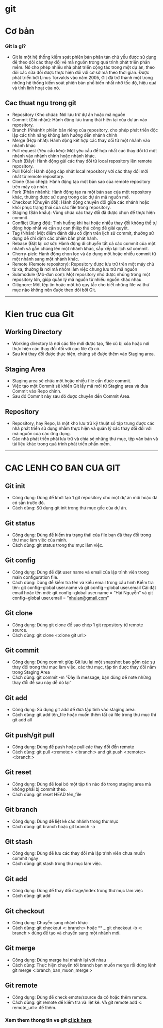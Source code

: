 # git

# Cơ bản

### Git la gi? 
- Git là một hệ thống kiểm soát phiên bản phân tán chủ yếu được sử dụng để theo dõi các thay đổi về mã nguồn trong quá trình phát triển phần mềm. Nó cho phép nhiều nhà phát triển cộng tác trong một dự án, theo dõi các sửa đổi được thực hiện đối với cơ sở mã theo thời gian. Được phát triển bởi Linus Torvalds vào năm 2005, Git đã trở thành một trong những hệ thống kiểm soát phiên bản phổ biến nhất nhờ tốc độ, hiệu quả và tính linh hoạt của nó.
  
## Cac thuat ngu trong git
- Repository (Kho chứa): Nơi lưu trữ dự án hoặc mã nguồn
- Commit (Ghi nhận): Hành động lưu trạng thái hiện tại của dự án vào repository.
- Branch (Nhánh): phiên bản riêng của repository, cho phép phát triển độc lập các tính năng không ảnh hưởng đến nhánh chính
- Merge (Hợp nhất): Hành động kết hợp các thay đổi từ một nhánh vào nhánh khác
- Pull request (Yêu cầu kéo): Một yêu cầu để hợp nhất các thay đổi từ một nhánh vào nhánh chính hoặc nhánh khác.
- Push (Đẩy): Hành động gửi các thay đổi từ local repository lên remote repository.
- Pull (Kéo): Hành động cập nhật local repository với các thay đổi mới nhất từ remote repository.
- Clone (Sao chép): Hành động tạo một bản sao của remote repository trên máy cá nhân.
- Fork (Phân nhánh): Hành động tạo ra một bản sao của một repository khác, thường được sử dụng trong các dự án mã nguồn mở.
- Checkout (Chuyển đổi): Hành động chuyển đổi giữa các nhánh hoặc khôi phục trạng thái của các file trong repository.
- Staging (Sân khấu): Vùng chứa các thay đổi đã được chọn để thực hiện commit..
- Conflict (Xung đột): Tình huống khi hai hoặc nhiều thay đổi không thể tự động hợp nhất và cần sự can thiệp thủ công để giải quyết.
- Tag (Nhãn): Một điểm đánh dấu cố định trên lịch sử commit, thường sử dụng để chỉ định các phiên bản phát hành.
- Rebase (Đặt lại cơ sở): Hành động di chuyển tất cả các commit của một nhánh và gắn chúng lên một nhánh khác, sắp xếp lại lịch sử commit.
- Cherry-pick: Hành động chọn lọc và áp dụng một hoặc nhiều commit từ một nhánh sang một nhánh khác.
- Remote (Remote repository): Repository được lưu trữ trên một máy chủ từ xa, thường là nơi mà nhóm làm việc chung lưu trữ mã nguồn
- Submodule (Mô-đun con): Một repository nhỏ được nhúng trong một repository lớn, giúp quản lý mã nguồn từ nhiều nguồn khác nhau.
- Gitignore: Một tệp tin hoặc một bộ quy tắc cho biết những file và thư mục nào không nên được theo dõi bởi Git.

-----------
# Kien truc cua Git

## Working Directory
- Working directory là nơi các file mới được tạo, file cũ bị xóa hoặc nơi thực hiện các thay đổi đối với các file đã có. 
- Sau khi thay đổi được thực hiện, chúng sẽ được thêm vào Staging area. 
  
## Staging Area
- Staging area sẽ chứa một hoặc nhiều file cần được commit. 
- Việc tạo một Commit sẽ khiến Git lấy mã mới từ Staging area và đưa Commit vào Repo chính. 
- Sau đó Commit này sau đó được chuyển đến Commit Area.

## Repository
- Repository, hay Repo, là một kho lưu trữ kỹ thuật số tập trung được các nhà phát triển sử dụng nhằm thực hiện và quản lý các thay đổi đối với mã nguồn của các ứng dụng. 
- Các nhà phát triển phải lưu trữ và chia sẻ những thư mục, tệp văn bản và tài liệu khác trong quá trình phát triển phần mềm.
--------------
# CAC LENH CO BAN CUA GIT

## Git init
- Công dụng: Dùng để khởi tạo 1 git repository cho một dự án mới hoặc đã có sẵn trước đó.
- Cách dùng: Sử dụng  git init trong thư mục gốc của dự án. 

## Git status
- Công dụng: Dùng để kiểm tra trạng thái của file bạn đã thay đổi trong thư mục làm việc của mình. 
- Cách dùng: git status trong thư mục làm việc.

## Git config
- Công dụng: Dùng để đặt user name và email của lập trình viên trong main configuration file. 
- Cách dùng: Dùng để kiểm tra tên và kiểu email trong cấu hình
Kiểm tra tên: git config – global user.name và git config – global user.email
Cài đặt email hoặc tên mới: git config – global user.name = “Hải Nguyễn” và git config – global user.email = “nhulan@gmail.com”

## Git clone
- Công dụng: Dùng git clone để sao chép 1 git repository từ remote source.
- Cách dùng: git clone <:clone git url:>

## Git commit
- Công dụng: Dùng commit giúp Git lưu lại một snapshot bao gồm các sự thay đổi trong thư mục làm việc, các thư mục, tập tin được thay đổi nằm trong Staging Area
- Cách dùng: git commit -m ”Đây là message, bạn dùng để note những thay đổi để sau này dễ dò lại”

## Git add
- Công dụng: Sử dụng git add để đưa tập tinh vào staging area.
- Cách dùng: git add tên_file hoặc muốn thêm tất cả file trong thư mục thì git add all

## Git push/git pull
- Công dụng: Dùng để push hoặc pull các thay đổi đến remote
- Cách dùng: git pull <:remote:> <:branch:> and git push <:remote:> <:branch:>

## Git reset
- Công dụng: Dùng để loại bỏ một tập tin nào đó trong staging area mà không phải bị commit theo. 
- Cách dùng: git reset HEAD tên_file

## Git branch
- Công dụng: Dùng để liệt kê các nhánh trong thư mục
- Cách dùng: git branch hoặc git branch -a

## Git stash
- Công dụng: Dùng để lưu các thay đổi mà lập trình viên chưa muốn commit ngay
- Cách dùng: git stash trong thư mục làm việc.

## Git add
- Công dụng: Dùng để thay đổi stage/index trong thư mục làm việc
- Cách dùng: git add

## Git checkout
- Công dụng: Chuyển sang nhánh khác
- Cách dùng: git checkout <: branch:> hoặc ** _ git checkout -b <: branch:> dùng để tạo và chuyển sang một nhánh mới. 

## Git merge
- Công dụng: Dùng merge hai nhánh lại với nhau
- Cách dùng: Thực hiện chuyển tới branch bạn muốn merge rồi dùng lệnh git merge <:branch_ban_muon_merge:>

## Git remote
- Công dụng: Dùng để check emote/source đa có hoặc thêm remote.
- Cách dùng: git remote để kiểm tra và liệt kê. Và git remote add <: remote_url:> để thêm.



### Xem them thong tin ve git [click here](https://www.w3schools.com/git/)